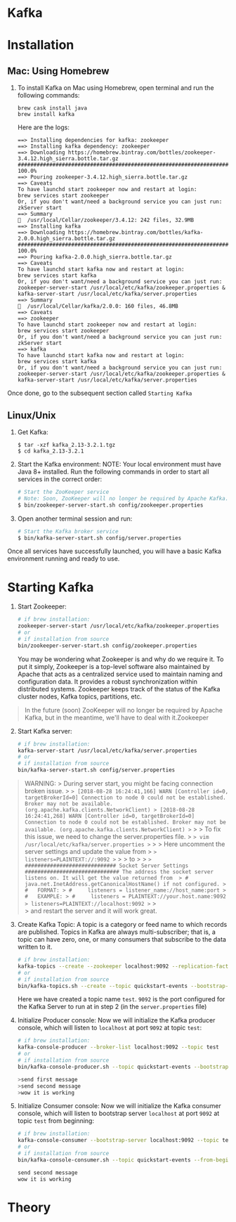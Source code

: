 # Kafka
<Introduction>

# Installation
## Mac: Using Homebrew
1. To install Kafka on Mac using Homebrew, open terminal and run the following commands:
    ```
    brew cask install java
    brew install kafka
    ```

    Here are the logs:
    ```
    ==> Installing dependencies for kafka: zookeeper
    ==> Installing kafka dependency: zookeeper
    ==> Downloading https://homebrew.bintray.com/bottles/zookeeper-3.4.12.high_sierra.bottle.tar.gz
    ######################################################################## 100.0%
    ==> Pouring zookeeper-3.4.12.high_sierra.bottle.tar.gz
    ==> Caveats
    To have launchd start zookeeper now and restart at login:
    brew services start zookeeper
    Or, if you don't want/need a background service you can just run:
    zkServer start
    ==> Summary
    🍺  /usr/local/Cellar/zookeeper/3.4.12: 242 files, 32.9MB
    ==> Installing kafka
    ==> Downloading https://homebrew.bintray.com/bottles/kafka-2.0.0.high_sierra.bottle.tar.gz
    ######################################################################## 100.0%
    ==> Pouring kafka-2.0.0.high_sierra.bottle.tar.gz
    ==> Caveats
    To have launchd start kafka now and restart at login:
    brew services start kafka
    Or, if you don't want/need a background service you can just run:
    zookeeper-server-start /usr/local/etc/kafka/zookeeper.properties & kafka-server-start /usr/local/etc/kafka/server.properties
    ==> Summary
    🍺  /usr/local/Cellar/kafka/2.0.0: 160 files, 46.8MB
    ==> Caveats
    ==> zookeeper
    To have launchd start zookeeper now and restart at login:
    brew services start zookeeper
    Or, if you don't want/need a background service you can just run:
    zkServer start
    ==> kafka
    To have launchd start kafka now and restart at login:
    brew services start kafka
    Or, if you don't want/need a background service you can just run:
    zookeeper-server-start /usr/local/etc/kafka/zookeeper.properties & kafka-server-start /usr/local/etc/kafka/server.properties
    ```

Once done, go to the subsequent section called `Starting Kafka`

## Linux/Unix
1. Get Kafka:
    ```
    $ tar -xzf kafka_2.13-3.2.1.tgz
    $ cd kafka_2.13-3.2.1
    ```

2. Start the Kafka environment:
    NOTE: Your local environment must have Java 8+ installed.
    Run the following commands in order to start all services in the correct order:
    ```sh
    # Start the ZooKeeper service
    # Note: Soon, ZooKeeper will no longer be required by Apache Kafka.
    $ bin/zookeeper-server-start.sh config/zookeeper.properties
    ```

3. Open another terminal session and run:
    ```sh
    # Start the Kafka broker service
    $ bin/kafka-server-start.sh config/server.properties
    ```

Once all services have successfully launched, you will have a basic Kafka environment running and ready to use. 


# Starting Kafka
1. Start Zookeeper:
    ```sh
    # if brew installation:
    zookeeper-server-start /usr/local/etc/kafka/zookeeper.properties
    # or 
    # if installation from source
    bin/zookeeper-server-start.sh config/zookeeper.properties
    ```

    You may be wondering what Zookeeper is and why do we require it. To put it simply, Zookeeper is a top-level software also maintained by Apache that acts as a centralized service used to maintain naming and configuration data. It provides a robust synchronization within distributed systems. Zookeeper keeps track of the status of the Kafka cluster nodes, Kafka topics, partitions, etc.

> In the future (soon) ZooKeeper will no longer be required by Apache Kafka, but in the meantime, we'll have to deal with it.Zookeeper

2. Start Kafka server:
    ```sh
    # if brew installation:
    kafka-server-start /usr/local/etc/kafka/server.properties
    # or
    # if installation from source
    bin/kafka-server-start.sh config/server.properties
    ```

> WARNING:
    > During server start, you might be facing connection broken issue.
    > ```
    > [2018-08-28 16:24:41,166] WARN [Controller id=0, targetBrokerId=0] Connection to node 0 could not be established. Broker may not be available. (org.apache.kafka.clients.NetworkClient)
    > [2018-08-28 16:24:41,268] WARN [Controller id=0, targetBrokerId=0] Connection to node 0 could not be established. Broker may not be available. (org.apache.kafka.clients.NetworkClient)
    > ```
    > 
    > To fix this issue, we need to change the server.properties file.
    > ```
    > vim /usr/local/etc/kafka/server.properties
    > ```
    > 
    > Here uncomment the server settings and update the value from
    > ```
    > listeners=PLAINTEXT://:9092
    > ```
    > 
    > to
    > 
    > ```
    > ############################# Socket Server Settings ############################## The address the socket server listens on. It will get the value returned from 
    > # java.net.InetAddress.getCanonicalHostName() if not configured.
    > #   FORMAT:
    > #     listeners = listener_name://host_name:port
    > #   EXAMPLE:
    > #     listeners = PLAINTEXT://your.host.name:9092
    > listeners=PLAINTEXT://localhost:9092
    > ```
    >    
    > and restart the server and it will work great.

3. Create Kafka Topic: A topic is a category or feed name to which records are published. Topics in Kafka are always multi-subscriber; that is, a topic can have zero, one, or many consumers that subscribe to the data written to it.
    ```sh
    # if brew installation:
    kafka-topics --create --zookeeper localhost:9092 --replication-factor 1 --partitions 1 --topic test
    # or
    # if installation from source
    bin/kafka-topics.sh --create --topic quickstart-events --bootstrap-server localhost:9092
    ```

    Here we have created a topic name `test`. `9092` is the port configured for the Kafka Server to run at in step 2 (in the `server.properties` file)

4. Initialize Producer console: Now we will initialize the Kafka producer console, which will listen to `localhost` at port `9092` at topic `test`:
    ```sh
    # if brew installation:
    kafka-console-producer --broker-list localhost:9092 --topic test
    # or 
    # if installation from source
    bin/kafka-console-producer.sh --topic quickstart-events --bootstrap-server localhost:9092

    >send first message
    >send second message
    >wow it is working
    ```

5. Initialize Consumer console: Now we will initialize the Kafka consumer console, which will listen to bootstrap server `localhost` at port `9092` at topic `test` from beginning:
    ```sh
    # if brew installation:
    kafka-console-consumer --bootstrap-server localhost:9092 --topic test --from-beginningsend first message
    # or
    # if installation from source
    bin/kafka-console-consumer.sh --topic quickstart-events --from-beginning --bootstrap-server localhost:9092

    send second message
    wow it is working
    ```

# Theory
